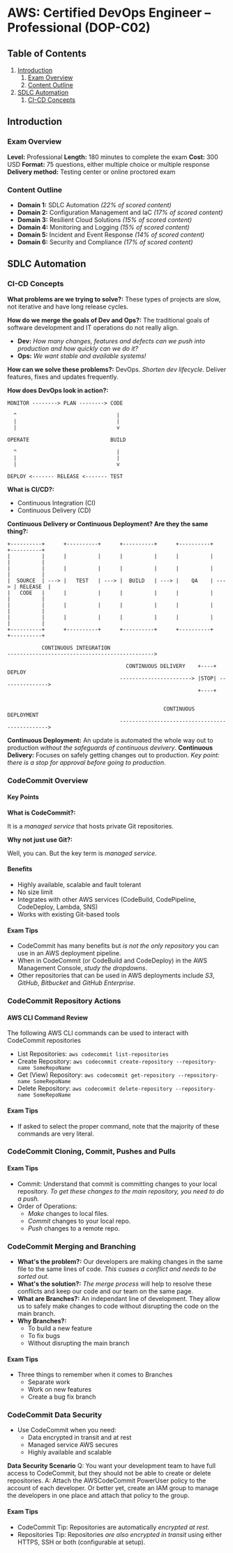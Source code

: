 # AWS: Certified DevOps Engineer – Professional (DOP-C02)

## Table of Contents

1. [Introduction](#introduction)
   1. [Exam Overview](#exam-overview)
   2. [Content Outline](#content-outline)
2. [SDLC Automation](#sdlc-automation)
   1. [CI-CD Concepts](#ci-cd-concepts)

## Introduction

### Exam Overview

**Level:** Professional
**Length:** 180 minutes to complete the exam
**Cost:** 300 USD
**Format:** 75 questions, either multiple choice or multiple response
**Delivery method:** Testing center or online proctored exam

### Content Outline

- **Domain 1:** SDLC Automation _(22% of scored content)_
- **Domain 2:** Configuration Management and IaC _(17% of scored content)_
- **Domain 3:** Resilient Cloud Solutions _(15% of scored content)_
- **Domain 4:** Monitoring and Logging _(15% of scored content)_
- **Domain 5:** Incident and Event Response _(14% of scored content)_
- **Domain 6:** Security and Compliance _(17% of scored content)_

## SDLC Automation

### CI-CD Concepts

**What problems are we trying to solve?:**
These types of projects are slow, not iterative and have long release cycles.

**How do we merge the goals of Dev and Ops?:**
The traditional goals of software development and IT operations do not really align.

- **Dev:** _How many changes, features and defects can we push into production and how quickly can we do it?_
- **Ops:** _We want stable and available systems!_

**How can we solve these problems?:**
DevOps. _Shorten dev lifecycle._ Deliver features, fixes and updates frequently.

**How does DevOps look in action?:**

```
MONITOR --------> PLAN --------> CODE 
                                      
  ^                                |  
  |                                |  
  |                                v  
                                      
OPERATE                          BUILD
                                      
  ^                                |  
  |                                |  
  |                                v  
                                      
DEPLOY <------- RELEASE <------- TEST 
```

**What is CI/CD?:**

- Continuous Integration (CI)
- Continuous Delivery (CD)

**Continuous Delivery or Continuous Deployment? Are they the same thing?:**

```
+----------+      +----------+      +----------+      +----------+      +----------+
|          |      |          |      |          |      |          |      |          |
|          |      |          |      |          |      |          |      |          |
|  SOURCE  | ---> |   TEST   | ---> |  BUILD   | ---> |    QA    | ---> | RELEASE  |
|   CODE   |      |          |      |          |      |          |      |          |
|          |      |          |      |          |      |          |      |          |
|          |      |          |      |          |      |          |      |          |
+----------+      +----------+      +----------+      +----------+      +----------+
                                                                                    
           CONTINUOUS INTEGRATION                                                   
----------------------------------------------->                                    
                                                                                    
                                      CONTINUOUS DELIVERY    +----+      DEPLOY     
                                    -----------------------> |STOP| --------------->
                                                             +----+                 
                                                                                    
                                                                                    
                                                  CONTINUOUS DEPLOYMENT             
                                    ----------------------------------------------->
```

**Continuous Deployment:** An update is automated the whole way out to production _without the safeguards of continuous devivery_.
**Continuous Delivery:** Focuses on safely getting changes out to production. _Key point: there is a stop for approval before going to production_.

### CodeCommit Overview

#### Key Points

**What is CodeCommit?:**

It is a _managed service_ that hosts private Git repositories.

**Why not just use Git?:**

Well, you can. But the key term is _managed service_.

#### Benefits

- Highly available, scalable and fault tolerant
- No size limit
- Integrates with other AWS services (CodeBuild, CodePipeline, CodeDeploy, Lambda, SNS)
- Works with existing Git-based tools

#### Exam Tips

- CodeCommit has many benefits but _is not the only repository_ you can use in an AWS deployment pipeline.
- When in CodeCommit (or CodeBuild and CodeDeploy) in the AWS Management Console, _study the dropdowns_.
- Other repositories that can be used in AWS deployments include _S3_, _GitHub_, _Bitbucket_ and _GitHub Enterprise_.

### CodeCommit Repository Actions

#### AWS CLI Command Review

The following AWS CLI commands can be used to interact with CodeCommit repositories

- List Repositories: `aws codecommit list-repositories`
- Create Repository: `aws codecommit create-repository --repository-name SomeRepoName`
- Get (View) Repository: `aws codecommit get-repository --repository-name SomeRepoName`
- Delete Repository: `aws codecommit delete-repository --repository-name SomeRepoName`

#### Exam Tips

- If asked to select the proper command, note that the majority of these commands are very literal.

### CodeCommit Cloning, Commit, Pushes and Pulls

#### Exam Tips

- Commit: Understand that commit is committing changes to your local repository. _To get these changes to the main repository, you need to do a push._
- Order of Operations:
    - _Make_ changes to local files.
    - _Commit_ changes to your local repo.
    - _Push_ changes to a remote repo.

### CodeCommit Merging and Branching

- **What's the problem?:** Our developers are making changes in the same file to the same lines of code. _This cuases a conflict and needs to be sorted out._
- **What's the solution?:** _The merge process_ will help to resolve these conflicts and keep our code and our team on the same page.
- **What are Branches?:** An independant line of development. They allow us to safely make changes to code without disrupting the code on the main branch.
- **Why Branches?:**
    - To build a new feature
    - To fix bugs
    - Without disrupting the main branch

#### Exam Tips

- Three things to remember when it comes to Branches
    - Separate work
    - Work on new features
    - Create a bug fix branch

### CodeCommit Data Security

- Use CodeCommit when you need:
    - Data encrypted in transit and at rest
    - Managed service AWS secures
    - Highly available and scalable

**Data Security Scenario**
Q: You want your development team to have full access to CodeCommit, but they should not be able to create or delete repositories.
A: Attach the AWSCodeCommit PowerUser policy to the account of each developer. Or better yet, create an IAM group to manage the developers in one place and attach that policy to the group.

#### Exam Tips

- CodeCommit Tip: Repositories are automatically _encrypted at rest_.
- Repositories Tip: Repositories _are also encrypted in transit_ using either HTTPS, SSH or both (configurable at setup).
